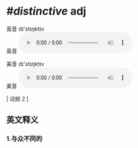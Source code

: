 # ***\#distinctive*** adj
英音 dɪ'stɪŋktɪv  
英音
<audio src="./media/distinctive1.aac" controls="controls"></audio>

美音 dɪ'stɪŋktɪv  
美音
<audio src="./media/distinctive2.aac" controls="controls"></audio>



| 词频 2 |  

英文释义
---
### 1.**与众不同的**  


